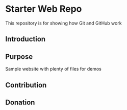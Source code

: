 # Starter Web Repo

This repository is for showing how Git and GitHub work

## Introduction

## Purpose

Sample website with plenty of files for demos

## Contribution

## Donation

